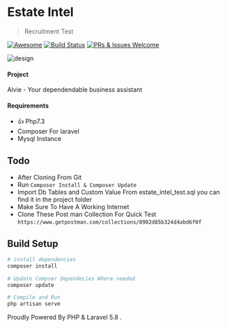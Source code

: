 # Estate Intel
> Recruitment Test

[![Awesome](https://cdn.rawgit.com/sindresorhus/awesome/d7305f38d29fed78fa85652e3a63e154dd8e8829/media/badge.svg)]()
[![Build Status](https://travis-ci.org/gztchan/awesome-design.svg?branch=master)]()
[![PRs & Issues Welcome](https://img.shields.io/badge/PRs%20&%20Issues-welcome-brightgreen.svg)]()

![design](https://dashboard.alvie.io/dist/Alvie_Style/img/final.png)

#### Project

Alvie - Your dependendable business assistant

#### Requirements

- :+1: Php7.3
- Composer For laravel
- Mysql Instance


## Todo
- After Cloning From Git
- Run `Composer Install & Composer Update`
- Import Db Tables and Custom Value From estate_intel_test.sql you can find it in the project folder
- Make Sure To Have A Working Internet
- Clone These Post man Collection For Quick Test `https://www.getpostman.com/collections/8902d85b324d4abd6f0f`

## Build Setup

``` bash
# install dependencies
composer install

# Update Compser Dependecies Where needed
composer update

# Compile and Run
php artisan serve
```

Proudly Powered By PHP & Laravel 5.8 .


